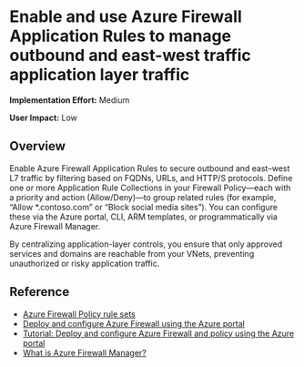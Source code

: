   # Enable and use Azure Firewall Application Rules to  manage outbound and east-west traffic application layer traffic

**Implementation Effort:** Medium

**User Impact:** Low

## Overview

Enable Azure Firewall Application Rules to secure outbound and east–west L7 traffic by filtering based on FQDNs, URLs, and HTTP/S protocols. Define one or more Application Rule Collections in your Firewall Policy—each with a priority and action (Allow/Deny)—to group related rules (for example, “Allow *.contoso.com” or “Block social media sites”). You can configure these via the Azure portal, CLI, ARM templates, or programmatically via Azure Firewall Manager. 

By centralizing application-layer controls, you ensure that only approved services and domains are reachable from your VNets, preventing unauthorized or risky application traffic.

## Reference

* [Azure Firewall Policy rule sets](https://learn.microsoft.com/en-us/azure/firewall/policy-rule-sets)
* [Deploy and configure Azure Firewall using the Azure portal](https://learn.microsoft.com/en-us/azure/firewall/tutorial-firewall-deploy-portal)
* [Tutorial: Deploy and configure Azure Firewall and policy using the Azure portal](https://learn.microsoft.com/en-us/azure/firewall/tutorial-firewall-deploy-portal-policy)
* [What is Azure Firewall Manager?](https://learn.microsoft.com/en-us/azure/firewall-manager/overview)
